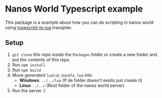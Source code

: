 # Nanos World Typescript example 

This package is a example about how you can do scripting in nanos world using [typescript-to-lua](https://github.com/TypeScriptToLua/TypeScriptToLua) transpiler.

## Setup

 1. `git clone` this repo inside the `Packages` folder or create a new folder and put the contents of this repo.
 2. Run `npm install`
 3. Run `npm build`
 4. Move generated `lualib_bundle.lua` into 
	 - **Windows**: `../../lua` (If de folder doesn't exists just create  it)
	 - **Linux** `../../` (Root folder of the nanos world server)
5. Run the server :)

